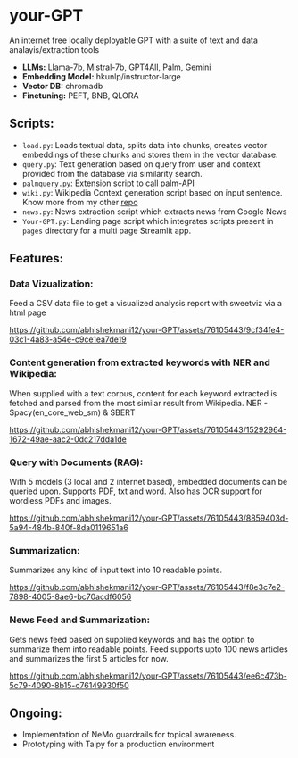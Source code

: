 # your-GPT
An internet free locally deployable GPT with a suite of text and data analayis/extraction tools

- **LLMs:** Llama-7b, Mistral-7b, GPT4All, Palm, Gemini
- **Embedding Model:** hkunlp/instructor-large
- **Vector DB:** chromadb
- **Finetuning:** PEFT, BNB, QLORA

## Scripts:

- `load.py`: Loads textual data, splits data into chunks, creates vector embeddings of these chunks and stores them in the vector database.
- `query.py`: Text generation based on query from user and context provided from the database via similarity search.
- `palmquery.py`: Extension script to call palm-API
- `wiki.py`: Wikipedia Context generation script based on input sentence. Know more from my other [repo](https://github.com/abhishekmani12/Wiki-Content-Retriever)
- `news.py`: News extraction script which extracts news from Google News
- `Your-GPT.py`: Landing page script which integrates scripts present in `pages` directory for a multi page Streamlit app.

## Features:

### Data Vizualization:
Feed a CSV data file to get a visualized analysis report with sweetviz via a html page

https://github.com/abhishekmani12/your-GPT/assets/76105443/9cf34fe4-03c1-4a83-a54e-c9ce1ea7de19

### Content generation from extracted keywords with NER and Wikipedia:
When supplied with a text corpus, content for each keyword extracted is fetched and parsed from the most similar result from Wikipedia. NER - Spacy(en_core_web_sm) & SBERT

https://github.com/abhishekmani12/your-GPT/assets/76105443/15292964-1672-49ae-aac2-0dc217dda1de

### Query with Documents (RAG):
With 5 models (3 local and 2 internet based), embedded documents can be queried upon. Supports PDF, txt and word. Also has OCR support for wordless PDFs and images.

https://github.com/abhishekmani12/your-GPT/assets/76105443/8859403d-5a94-484b-840f-8da0119651a6

### Summarization:
Summarizes any kind of input text into 10 readable points.

https://github.com/abhishekmani12/your-GPT/assets/76105443/f8e3c7e2-7898-4005-8ae6-bc70acdf6056

### News Feed and Summarization:
Gets news feed based on supplied keywords and has the option to summarize them into readable points. Feed supports upto 100 news articles and summarizes the first 5 articles for now.

https://github.com/abhishekmani12/your-GPT/assets/76105443/ee6c473b-5c79-4090-8b15-c76149930f50

## Ongoing:
- Implementation of NeMo guardrails for topical awareness.
- Prototyping with Taipy for a production environment




